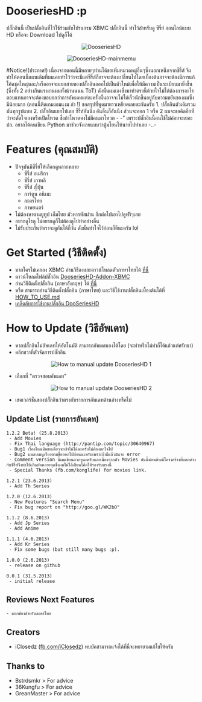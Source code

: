 # DooseriesHD :p
ปลั๊กอินนี้ เป็นปลั๊กอินที่ไว้ใช้ร่วมกับโปรแกรม XBMC
ปลั๊กอินนี้ ทำไว้สำหรับดู ซีรี่ย์ ออนไลน์แบบ HD หรือจะ Download ไปดูก็ได้ 

<p align="center" >
  <img src="https://github.com/iClosedz/serieshd-xbmc-addons/raw/master/img/icon.png"  alt="DooseriesHD" title="DooseriesHD">
</p>
<p align="center" >
  <img src="https://github.com/iClosedz/serieshd-xbmc-addons/raw/master/img/main.jpg"  alt="DooseriesHD-mainmemu" title="DooseriesHD-mainmemu">
</p>
#Notice!(ประกาศ!)
เนื่องจากตอนนี้มีหลายๆท่านได้ขอเพิ่มหมวดหมู่อื่นๆซึ่งนอกเหนือจากซีรี่ส์ จึงทำให้ตอนนี้แผนเดิมที่ผมเคยทำไว้ว่าจะมีแต่ซีรี่ส์ก็อาจจะต้องเปลี่ยนไปโดยเบื้องต้นอาจจะต้องมีการแก้โค้ดชุดใหญ่และ/หรืออาจจะแยกสายของปลั๊กอินออกไปเป็นตัวใหม่เพื่อให้มีความเป็นระเบียบมายิ่งขึ้น (ซึ่งทั้ง 2 อย่างกินแรงงานผมทั้งน้านนนน ToT) ดังนั้นผมเองซึ่งมาทำตรงนี้ด้วยใจไม่ได้ต้องการอะไรตอบแทนอาจจะต้องขอบอกว่าการอัพเดทแต่ละครั้งนั้นอาจจะไม่ได้เร็วนักขึ้นอยู่กับความขยันของผมซึ่งมีน้อยมาก (ตอนนี้ติดเกมงอมแงม กำ !) ขอสรุปที่พูดมายาวเหยียดเลยละกันครับ
	1. ปลั๊กอินตัวเดิมรวมมันทุกรูปแบบ
	2. ปลั๊กอินแยกไปเลย ซีรี่ส์อันนึง อันอื่นก็อันนึง
ส่วนจะออก 1 หรือ 2 ผมจะขอคิดอีกทีว่าจะตัดใจเองหรือเปิดโหวต ซึ่งถ้าโหวตคงไม่มีคนมาโหวต - -" เพราะปลั๊กอินนี้คนใช้ไม่ค่อยจะเยอะ ปล. อยากได้คนเขียน Python มาช่วยจังเลยแบบว่าตู้มโยนให้นายไปทำเลย -..-

# Features (คุณสมบัติ)
* ปัจจุบันมีซีรี่ย์ให้เลือกดูหลากหลาย
	- ซีรี่ส์ อเมริกา
	- ซีรี่ส์ เกาหลี
	- ซีรี่ส์ ญี่ปุ่น
	- การ์ตูน อนิเมะ
	- ละครไทย
	- ภาพยนตร์
* ไม่ต้องหาตามยูทูป เอ็มไทย มัวหารหัสผ่าน อีกต่อไปเอาไปดูฟรีๆเลย
* อยากดูไรดู ไม่อยากดูก็ไม่ต้องดูไปทำอย่างอื่น
* ไม่รับประกันว่าเราจะดูกันได้กี่วัน ดังนั้นทำใจไว้ก่อนก็ดีนะครับ lol

# Get Started (วิธีติดตั้ง)
* หากใครไม่เคยลง XBMC อ่านวิธีลงและดาวน์โหลดตัวภาษาไทยได้ [ที่นี่](http://www.overclockzone.com/forums/showthread.php/2104917-XBMC-12-ยอดมีเดียเซนเตอร์ตัวใหม่-ด้วยDXVA2-Thue-DTS-HD-ที่ใช้VGAได้คุ้มค่ายิ่งขึ้น)
* ดาวน์โหลดไฟล์ปลั๊กอิน [DooseriesHD-Addon-XBMC](https://github.com/iClosedz/serieshd-xbmc-addons/raw/master/repository.dooserieshd/repository.dooserieshd.zip)
* อ่านวิธีติดตั้งปลั๊กอิน (ภาษาอังกฤษ) ได้ [ที่นี่](http://wiki.xbmc.org/index.php?title=Add-ons#How_to_install_from_a_ZIP_file)
* หรือ สามารถอ่านวิธีติดตั้งปลั๊กอิน (ภาษาไทย) และวิธีใช้งานปลั๊กอินเบื้องต้นได้ที่ [HOW_TO_USE.md](https://github.com/iClosedz/dooserieshd-xbmc-addons/blob/master/HOW_TO_USE.md)
* [เคล็ดลับการใช้งานปลั๊กอิน DooSeriesHD](https://github.com/iClosedz/dooserieshd-xbmc-addons/blob/master/TIPS.md)

# How to Update (วิธีอัพเดท)
* หากปลั๊กอินไม่อัพเดทให้อัตโนมัติ สามารถอัพเดทเองได้โดย (จะทำหรือไม่ทำก็ได้แล้วแต่ศรัทธา)
* คลิกขวาที่ตัวจัดการปลั๊กอิน

<p align="center" >
  <img src="https://github.com/iClosedz/serieshd-xbmc-addons/raw/master/img/how_to_update/how_to_update_1.jpg"  alt="How to manual update DooseriesHD 1" title="How to manual update DooseriesHD 1">
</p>

* เลือกที่ "ตรวจสอบอัพเดท"

<p align="center" >
  <img src="https://github.com/iClosedz/serieshd-xbmc-addons/raw/master/img/how_to_update/how_to_update_2.jpg"  alt="How to manual update DooseriesHD 2" title="How to manual update DooseriesHD 2">
</p>

* เชคเวอร์ชั่นของปลั๊กอินว่าตรงกับรายการอัพเดทด้านล่างหรือไม่

## Update List (รายการอัพเดท)
	1.2.2 Beta! (25.8.2013)
	 - Add Movies
	 - Fix Thai language (http://pantip.com/topic/30640967)
	 - Bug1 เรื่องไหนมีพาทเดียวจะเข้าไม่ได้นะครับไม่ต้องตกใจไป 
	 - Bug2 ผมลบเมนูเรียงตามชื่อออกไปก่อนนะครับเพราะถ้ามีแล้วมันจะ error
	 - Comment version นี้ผมเขียนลวกๆนะครับและเนื่องจากตัว Movies อันนี้ค่อนข้างมีโครงสร้างที่แตกต่างกับซีรี่ส์จึงทำให้เกิดบัคหลายจุดซึ่งผมไม่ได้เขียนโค้ดให้รองรับตรงนี้
	 - Special Thanks (fb.com/konglife) for movies link.

	1.2.1 (23.6.2013)
	 - Add Th Series

	1.2.0 (12.6.2013)
	 - New Features "Search Menu"
	 - Fix bug report on "http://goo.gl/WK2bO"

	1.1.2 (8.6.2013)
	 - Add Jp Series
	 - Add Anime

	1.1.1 (4.6.2013)
	 - Add Kr Series
	 - Fix some bugs (but still many bugs :p).

	1.0.0 (2.6.2013)
	 - release on github

	0.0.1 (31.5.2013)
	 - initial release

## Reviews Next Features
	- แยกช่องสำหรับละครไทย

## Creators
- iClosedz ([fb.com/iClosedz](https://www.facebook.com/iClosedz)) พบบัคสามารถแจ้งได้ที่นี่จะพยายามแก้ไขให้ครับ

## Thanks to
- Bstrdsmkr > For advice
- 36Kungfu > For advice
- GreanMaster > For advice

